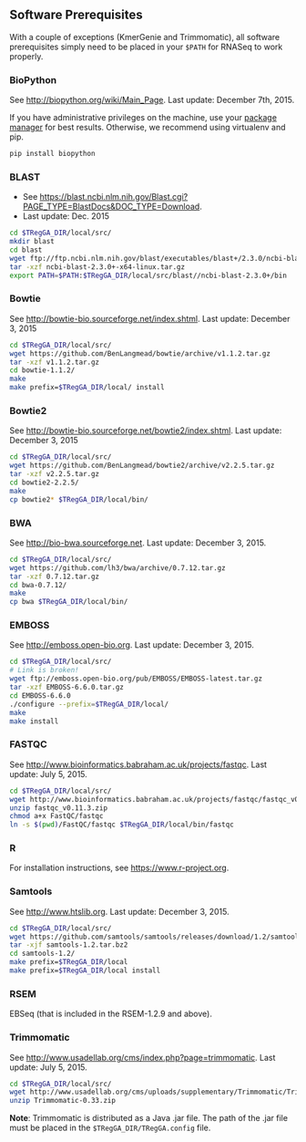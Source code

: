 ## Software Prerequisites
With a couple of exceptions (KmerGenie and Trimmomatic), all software prerequisites simply need to be placed in your `$PATH` for RNASeq to work properly.

### BioPython

See http://biopython.org/wiki/Main_Page.
Last update: December 7th, 2015.

If you have administrative privileges on the machine, use your [package manager](http://biopython.org/wiki/Download#Packages) for best results.
Otherwise, we recommend using virtualenv and pip.

```bash
pip install biopython
```

### BLAST

* See https://blast.ncbi.nlm.nih.gov/Blast.cgi?PAGE_TYPE=BlastDocs&DOC_TYPE=Download.
* Last update: Dec. 2015

```bash
cd $TRegGA_DIR/local/src/
mkdir blast
cd blast
wget ftp://ftp.ncbi.nlm.nih.gov/blast/executables/blast+/2.3.0/ncbi-blast-2.3.0+-x64-linux.tar.gz
tar -xzf ncbi-blast-2.3.0+-x64-linux.tar.gz
export PATH=$PATH:$TRegGA_DIR/local/src/blast//ncbi-blast-2.3.0+/bin
```

### Bowtie

See http://bowtie-bio.sourceforge.net/index.shtml.
Last update: December 3, 2015

```bash
cd $TRegGA_DIR/local/src/
wget https://github.com/BenLangmead/bowtie/archive/v1.1.2.tar.gz
tar -xzf v1.1.2.tar.gz
cd bowtie-1.1.2/
make
make prefix=$TRegGA_DIR/local/ install
```

### Bowtie2

See http://bowtie-bio.sourceforge.net/bowtie2/index.shtml.
Last update: December 3, 2015

```bash
cd $TRegGA_DIR/local/src/
wget https://github.com/BenLangmead/bowtie2/archive/v2.2.5.tar.gz
tar -xzf v2.2.5.tar.gz
cd bowtie2-2.2.5/
make
cp bowtie2* $TRegGA_DIR/local/bin/
```

### BWA

See http://bio-bwa.sourceforge.net.
Last update: December 3, 2015.

```bash
cd $TRegGA_DIR/local/src/
wget https://github.com/lh3/bwa/archive/0.7.12.tar.gz
tar -xzf 0.7.12.tar.gz
cd bwa-0.7.12/
make
cp bwa $TRegGA_DIR/local/bin/
```

### EMBOSS

See http://emboss.open-bio.org.
Last update: December 3, 2015.

```bash
cd $TRegGA_DIR/local/src/
# Link is broken!
wget ftp://emboss.open-bio.org/pub/EMBOSS/EMBOSS-latest.tar.gz
tar -xzf EMBOSS-6.6.0.tar.gz
cd EMBOSS-6.6.0
./configure --prefix=$TRegGA_DIR/local/
make
make install
```

### FASTQC

See http://www.bioinformatics.babraham.ac.uk/projects/fastqc.
Last update: July 5, 2015.

```bash
cd $TRegGA_DIR/local/src/
wget http://www.bioinformatics.babraham.ac.uk/projects/fastqc/fastqc_v0.11.3.zip
unzip fastqc_v0.11.3.zip
chmod a+x FastQC/fastqc
ln -s $(pwd)/FastQC/fastqc $TRegGA_DIR/local/bin/fastqc
```


### R

For installation instructions, see https://www.r-project.org.

### Samtools

See http://www.htslib.org.
Last update: December 3, 2015.

```bash
cd $TRegGA_DIR/local/src/
wget https://github.com/samtools/samtools/releases/download/1.2/samtools-1.2.tar.bz2
tar -xjf samtools-1.2.tar.bz2
cd samtools-1.2/
make prefix=$TRegGA_DIR/local
make prefix=$TRegGA_DIR/local install
```

### RSEM
EBSeq (that is included in the RSEM-1.2.9 and above). 

### Trimmomatic

See http://www.usadellab.org/cms/index.php?page=trimmomatic.
Last update: July 5, 2015.

```bash
cd $TRegGA_DIR/local/src/
wget http://www.usadellab.org/cms/uploads/supplementary/Trimmomatic/Trimmomatic-0.33.zip
unzip Trimmomatic-0.33.zip
```

**Note**: Trimmomatic is distributed as a Java .jar file.
The path of the .jar file must be placed in the `$TRegGA_DIR/TRegGA.config` file.
